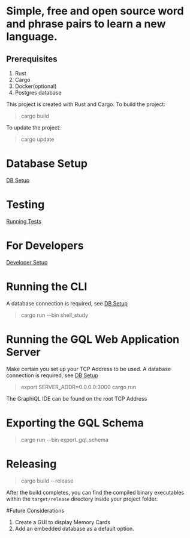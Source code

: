 # Simple, free and open source word and phrase pairs to learn a new language.

## Prerequisites 
1. Rust
2. Cargo
3. Docker(optional)
4. Postgres database

This project is created with Rust and Cargo.
To build the project:
> cargo build

To update the project:
> cargo update

# Database Setup
[DB Setup](docs/db.md)

# Testing
[Running Tests](docs/testing.md)

# For Developers
[Developer Setup](docs/developers.md)

# Running the CLI
A database connection is required, see [DB Setup](docs/db.md)
> cargo run --bin shell_study

# Running the GQL Web Application Server

Make certain you set up your TCP Address to be used.
A database connection is required, see [DB Setup](docs/db.md)
> export SERVER_ADDR=0.0.0.0:3000
> cargo run

The GraphiQL IDE can be found on the root TCP Address

# Exporting the GQL Schema
> cargo run --bin export_gql_schema

# Releasing
> cargo build --release

After the build completes, you can find the compiled binary executables within the `target/release` directory inside your project folder.


#Future Considerations
1. Create a GUI to display Memory Cards
2. Add an embedded database as a default option. 
